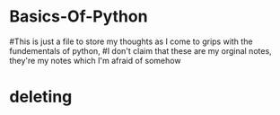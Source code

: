 # Basics-Of-Python
#This is just a file to store my thoughts as I come to grips with the fundementals of python,
#I don't claim that these are my orginal notes, they're my notes which I'm afraid of somehow
# deleting
